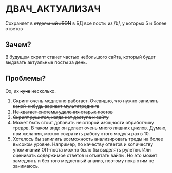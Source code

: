 # ДВАЧ_АКТУАЛИЗАЧ
Сохраняет в ~~отдельный JSON~~ в БД все посты из /b/, у которых 5 и более ответов

## Зачем?
В будущем скрипт станет частью небольшого сайта, который будет выдавать актуальные посты за день.

## Проблемы?
Ох, их ~~куча~~ несколько.
1. ~~Скрипт очень медленно работает. Очевидно, что нужно запилить какой-нибудь вариант мультитрединга~~
2. ~~Не хватает системы удаления старых постов~~
3. ~~Скрипт рушится, когда нет доступа к сайту~~
4. Может быть стоит добавить некоторой изящности обработчику тредов. В таком виде он делает очень много лишних циклов. Думаю, при желании, можно сократить работу этого модуля раз в 10.
5. Хотелось бы запилить возможность анализировать треды на более высоком уровне. Например, по качеству ответов и количеству упоминаний ОП-поста можно было бы выделять рулетки. Или оценивать содержимое ответов и отметать вайпы. Но это может замедлить и без того медленный анализ, поэтому пока этим не занимаюсь.
